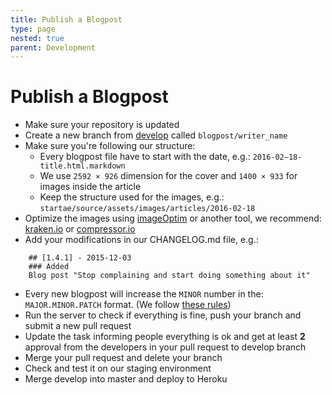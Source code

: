 ```yaml
---
title: Publish a Blogpost
type: page
nested: true
parent: Development
---
```


# Publish a Blogpost

* Make sure your repository is updated
* Create a new branch from [develop](https://github.com/startae/startae/tree/develop) called `blogpost/writer_name`
* Make sure you're following our structure:
  * Every blogpost file have to start with the date, e.g.: `2016-02–18-title.html.markdown`
  * We use `2592 × 926` dimension for the cover and `1400 × 933` for images inside the article
  * Keep the structure used for the images, e.g.: `startae/source/assets/images/articles/2016-02-18`
* Optimize the images using [imageOptim](http://imageoptim.com) or another tool, we recommend: [kraken.io](http://kraken.io) or [compressor.io](http://compressor.io)
* Add your modifications in our CHANGELOG.md file, e.g.:
```
    ## [1.4.1] - 2015-12-03
    ### Added
    Blog post "Stop complaining and start doing something about it"
```
* Every new blogpost will increase the `MINOR` number in the: `MAJOR.MINOR.PATCH` format. (We follow [these rules](http://semver.org/))
* Run the server to check if everything is fine, push your branch and submit a new pull request
* Update the task informing people everything is ok and get at least **2** approval from the developers in your pull request to develop branch
* Merge your pull request and delete your branch
* Check and test it on our staging environment
* Merge develop into master and deploy to Heroku
